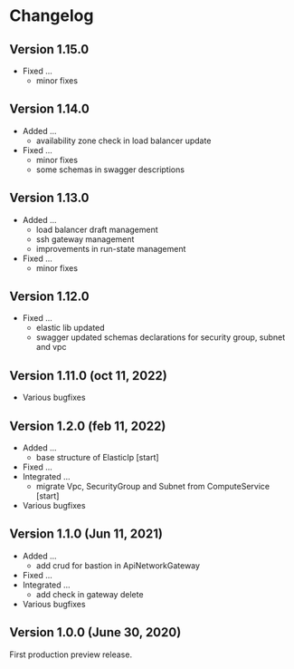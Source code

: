 # Changelog

## Version 1.15.0

* Fixed ...
  * minor fixes

## Version 1.14.0

* Added ...
  * availability zone check in load balancer update
* Fixed ...
  * minor fixes
  * some schemas in swagger descriptions

## Version 1.13.0

* Added ...
  * load balancer draft management
  * ssh gateway management
  * improvements in run-state management
* Fixed ...
  * minor fixes

## Version 1.12.0

* Fixed ...
  * elastic lib updated
  * swagger updated  schemas declarations for security group, subnet and vpc

## Version 1.11.0 (oct 11, 2022)
* Various bugfixes

## Version 1.2.0 (feb 11, 2022)

* Added ...
    * base structure of ElasticIp [start]
* Fixed ...
* Integrated ...
    * migrate Vpc, SecurityGroup and Subnet from ComputeService [start]
* Various bugfixes

## Version 1.1.0 (Jun 11, 2021)

* Added ...
    * add crud for bastion in ApiNetworkGateway
* Fixed ...
* Integrated ...
    * add check in gateway delete
* Various bugfixes

## Version 1.0.0 (June 30, 2020)

First production preview release.